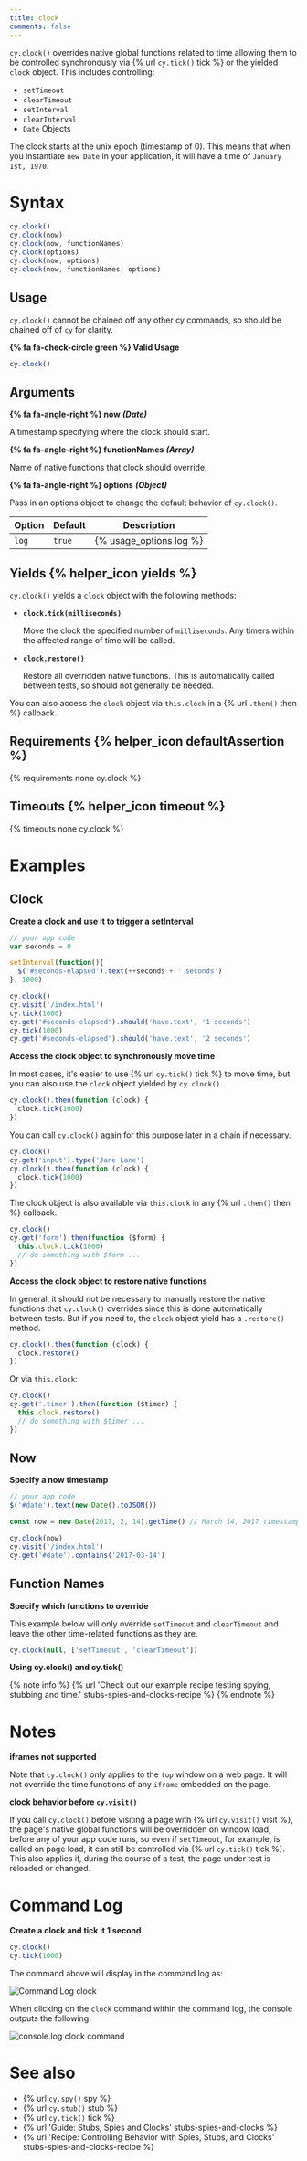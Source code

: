 ```yaml
---
title: clock
comments: false
---
```


`cy.clock()` overrides native global functions related to time allowing them to be controlled synchronously via {% url `cy.tick()` tick %} or the yielded `clock` object. This includes controlling:

- `setTimeout`
- `clearTimeout`
- `setInterval`
- `clearInterval`
- `Date` Objects

The clock starts at the unix epoch (timestamp of 0). This means that when you instantiate `new Date` in your application, it will have a time of `January 1st, 1970`.

# Syntax

```javascript
cy.clock()
cy.clock(now)
cy.clock(now, functionNames)
cy.clock(options)
cy.clock(now, options)
cy.clock(now, functionNames, options)
```

## Usage

`cy.clock()` cannot be chained off any other cy commands, so should be chained off of `cy` for clarity.

**{% fa fa-check-circle green %} Valid Usage**

```javascript
cy.clock()
```

## Arguments

**{% fa fa-angle-right %} now** ***(Date)***

A timestamp specifying where the clock should start.

**{% fa fa-angle-right %} functionNames** ***(Array)***

Name of native functions that clock should override.

**{% fa fa-angle-right %} options** ***(Object)***

Pass in an options object to change the default behavior of `cy.clock()`.

Option | Default | Description
--- | --- | ---
`log` | `true` | {% usage_options log %}

## Yields {% helper_icon yields %}

`cy.clock()` yields a `clock` object with the following methods:

- **`clock.tick(milliseconds)`**

  Move the clock the specified number of `milliseconds`. Any timers within the affected range of time will be called.

- **`clock.restore()`**

  Restore all overridden native functions. This is automatically called between tests, so should not generally be needed.

You can also access the `clock` object via `this.clock` in a {% url `.then()` then %} callback.

## Requirements {% helper_icon defaultAssertion %}

{% requirements none cy.clock %}

## Timeouts {% helper_icon timeout %}

{% timeouts none cy.clock %}

# Examples

## Clock

**Create a clock and use it to trigger a setInterval**

```javascript
// your app code
var seconds = 0

setInterval(function(){
  $('#seconds-elapsed').text(++seconds + ' seconds')
}, 1000)
```

```javascript
cy.clock()
cy.visit('/index.html')
cy.tick(1000)
cy.get('#seconds-elapsed').should('have.text', '1 seconds')
cy.tick(1000)
cy.get('#seconds-elapsed').should('have.text', '2 seconds')
```

**Access the clock object to synchronously move time**

In most cases, it's easier to use {% url `cy.tick()` tick %} to move time, but you can also use the `clock` object yielded by `cy.clock()`.

```javascript
cy.clock().then(function (clock) {
  clock.tick(1000)
})
```

You can call `cy.clock()` again for this purpose later in a chain if necessary.

```javascript
cy.clock()
cy.get('input').type('Jane Lane')
cy.clock().then(function (clock) {
  clock.tick(1000)
})
```

The clock object is also available via `this.clock` in any {% url `.then()` then %} callback.

```javascript
cy.clock()
cy.get('form').then(function ($form) {
  this.clock.tick(1000)
  // do something with $form ...
})
```

**Access the clock object to restore native functions**

In general, it should not be necessary to manually restore the native functions that `cy.clock()` overrides since this is done automatically between tests. But if you need to, the `clock` object yield has a `.restore()` method.

```javascript
cy.clock().then(function (clock) {
  clock.restore()
})
```

Or via `this.clock`:

```javascript
cy.clock()
cy.get('.timer').then(function ($timer) {
  this.clock.restore()
  // do something with $timer ...
})
```

## Now

**Specify a now timestamp**

```javascript
// your app code
$('#date').text(new Date().toJSON())
```

```javascript
const now = new Date(2017, 2, 14).getTime() // March 14, 2017 timestamp

cy.clock(now)
cy.visit('/index.html')
cy.get('#date').contains('2017-03-14')
```

## Function Names

**Specify which functions to override**

This example below will only override `setTimeout` and `clearTimeout` and leave the other time-related functions as they are.

```javascript
cy.clock(null, ['setTimeout', 'clearTimeout'])
```

**Using cy.clock() and cy.tick()**

{% note info %}
{% url 'Check out our example recipe testing spying, stubbing and time.' stubs-spies-and-clocks-recipe %}
{% endnote %}

# Notes

**iframes not supported**

Note that `cy.clock()` only applies to the `top` window on a web page. It will not override the time functions of any `iframe` embedded on the page.

**clock behavior before `cy.visit()`**

If you call `cy.clock()` before visiting a page with {% url `cy.visit()` visit %}, the page's native global functions will be overridden on window load, before any of your app code runs, so even if `setTimeout`, for example, is called on page load, it can still be controlled via {% url `cy.tick()` tick %}. This also applies if, during the course of a test, the page under test is reloaded or changed.

# Command Log

**Create a clock and tick it 1 second**

```javascript
cy.clock()
cy.tick(1000)
```

The command above will display in the command log as:

![Command Log clock](/img/api/clock/clock-displays-in-command-log.png)

When clicking on the `clock` command within the command log, the console outputs the following:

![console.log clock command](/img/api/clock/clock-displays-methods-replaced-in-console.png)

# See also

- {% url `cy.spy()` spy %}
- {% url `cy.stub()` stub %}
- {% url `cy.tick()` tick %}
- {% url 'Guide: Stubs, Spies and Clocks' stubs-spies-and-clocks %}
- {% url 'Recipe: Controlling Behavior with Spies, Stubs, and Clocks' stubs-spies-and-clocks-recipe %}
